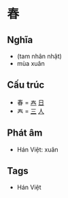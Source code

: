 # 春

## Nghĩa

* (tam nhân nhật)
* mùa xuân

## Cấu trúc
* 春 = [𡗗](𡗗.md) [日](日.md)
* 𡗗 = [三](三.md) [人](人.md)

## Phát âm

* Hán Việt: xuân

## Tags
* Hán Việt

<script>window.HANZI_FIELD='春';</script>
